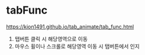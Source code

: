 # tabFunc
 
https://kion1491.github.io/tab_animate/tab_func.html <br>

1. 탭버튼 클릭 시 해당영역으로 이동
2. 마우스 휠이나 스크롤로 해당영역 이동 시 탭버튼에서 인지
